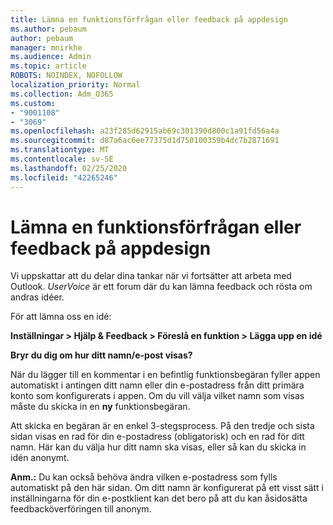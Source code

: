 ```yaml
---
title: Lämna en funktionsförfrågan eller feedback på appdesign
ms.author: pebaum
author: pebaum
manager: mnirkhe
ms.audience: Admin
ms.topic: article
ROBOTS: NOINDEX, NOFOLLOW
localization_priority: Normal
ms.collection: Adm_O365
ms.custom:
- "9001108"
- "3069"
ms.openlocfilehash: a23f285d62915ab69c301390d800c1a91fd56a4a
ms.sourcegitcommit: d87a6ac6ee77375d1d750100359b4dc7b2871691
ms.translationtype: MT
ms.contentlocale: sv-SE
ms.lasthandoff: 02/25/2020
ms.locfileid: "42265246"
---
```

# <a name="leave-a-feature-request-or-feedback-on-app-design"></a>Lämna en funktionsförfrågan eller feedback på appdesign

Vi uppskattar att du delar dina tankar när vi fortsätter att arbeta med Outlook. *UserVoice* är ett forum där du kan lämna feedback och rösta om andras idéer.  

För att lämna oss en idé: 

**Inställningar > Hjälp & Feedback > Föreslå en funktion > Lägga upp en idé** 

**Bryr du dig om hur ditt namn/e-post visas?**

När du lägger till en kommentar i en befintlig funktionsbegäran fyller appen automatiskt i antingen ditt namn eller din e-postadress från ditt primära konto som konfigurerats i appen. Om du vill välja vilket namn som visas måste du skicka in en **ny** funktionsbegäran. 

Att skicka en begäran är en enkel 3-stegsprocess. På den tredje och sista sidan visas en rad för din e-postadress (obligatorisk) och en rad för ditt namn. Här kan du välja hur ditt namn ska visas, eller så kan du skicka in idén anonymt. 

**Anm.:** Du kan också behöva ändra vilken e-postadress som fylls automatiskt på den här sidan. Om ditt namn är konfigurerat på ett visst sätt i inställningarna för din e-postklient kan det bero på att du kan åsidosätta feedbacköverföringen till anonym. 
